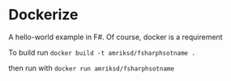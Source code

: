 # Dockerize

A hello-world example in F#. Of course, docker is a requirement

To build run `docker build -t amriksd/fsharphsotname .`

then run with `docker run amriksd/fsharphsotname`
